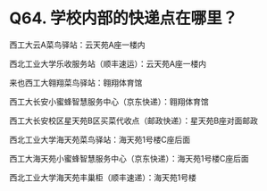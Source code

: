 # Q64. 学校内部的快递点在哪里？

西工大云A菜鸟驿站：云天苑A座一楼内

西北工业大学乐收服务站（顺丰速运）：云天苑A座一楼内

来也西工大翱翔菜鸟驿站：翱翔体育馆

西工大长安小蜜蜂智慧服务中心（京东快递）：翱翔体育馆

西工大长安校区星天苑B区买菜代收点（邮政快递）：星天苑B座对面邮政

西北工业大学海天苑菜鸟驿站：海天苑1号楼C座后面

西工大海天苑小蜜蜂智慧服务中心（京东快递）：海天苑1号楼C座后面

西北工业大学海天苑丰巢柜（顺丰速递）：海天苑1号楼
